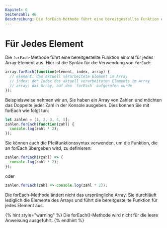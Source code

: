```yaml
---
Kapitel: 6
Seitenzahl: 46
Beschreibung: Die forEach-Methode führt eine bereitgestellte Funktion einmal für jedes Array-Element aus.
---
```

# Für Jedes Element

Die `forEach`-Methode führt eine bereitgestellte Funktion einmal für jedes Array-Element aus. Hier ist die Syntax für die Verwendung von `forEach`:

```javascript
array.forEach(function(element, index, array) {
  // element: das aktuell verarbeitete Element im Array
  // index: der Index des aktuell verarbeiteten Elements im Array
  // array: das Array, auf dem `forEach` aufgerufen wurde
});
```

Beispielsweise nehmen wir an, Sie haben ein Array von Zahlen und möchten das Doppelte jeder Zahl in der Konsole ausgeben. Dies können Sie mit forEach wie folgt tun:

```typescript
let zahlen = [1, 2, 3, 4, 5];
zahlen.forEach(function(zahl) {
  console.log(zahl * 2);
});
```

Sie können auch die Pfeilfunktionssyntax verwenden, um die Funktion, die an forEach übergeben wird, zu definieren:

```typescript
zahlen.forEach((zahl) => {
  console.log(zahl * 2);
});
```

oder

```typescript
zahlen.forEach(zahl => console.log(zahl * 2));
```

Die forEach-Methode ändert nicht das ursprüngliche Array. Sie durchläuft lediglich die Elemente des Arrays und führt die bereitgestellte Funktion für jedes Element aus.

{% hint style="warning" %}
Die forEach()-Methode wird nicht für die leere Anweisung ausgeführt.
{% endhint %}
